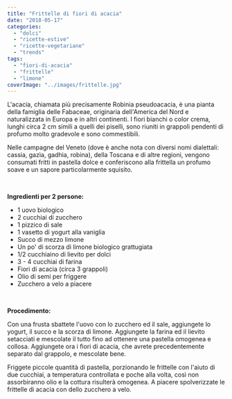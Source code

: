 ```yaml
---
title: "Frittelle di fiori di acacia"
date: "2018-05-17"
categories: 
  - "dolci"
  - "ricette-estive"
  - "ricette-vegetariane"
  - "trends"
tags: 
  - "fiori-di-acacia"
  - "frittelle"
  - "limone"
coverImage: "../images/frittelle.jpg"
---
```


L'acacia, chiamata più precisamente Robinia pseudoacacia, è una pianta della famiglia delle Fabaceae, originaria dell'America del Nord e naturalizzata in Europa e in altri continenti. I fiori bianchi o color crema, lunghi circa 2 cm simili a quelli dei piselli, sono riuniti in grappoli pendenti di profumo molto gradevole e sono commestibili.

Nelle campagne del Veneto (dove è anche nota con diversi nomi dialettali: cassia, gazìa, gadhìa, robina), della Toscana e di altre regioni, vengono consumati fritti in pastella dolce e conferiscono alla frittella un profumo soave e un sapore particolarmente squisito.

 

**Ingredienti per 2 persone:**

- 1 uovo biologico
- 2 cucchiai di zucchero
- 1 pizzico di sale
- 1 vasetto di yogurt alla vaniglia
- Succo di mezzo limone
- Un po' di scorza di limone biologico grattugiata
- 1/2 cucchiaino di lievito per dolci
- 3 - 4 cucchiai di farina
- Fiori di acacia (circa 3 grappoli)
- Olio di semi per friggere
- Zucchero a velo a piacere

 

**Procedimento:**

Con una frusta sbattete l'uovo con lo zucchero ed il sale, aggiungete lo yogurt, il succo e la scorza di limone. Aggiungete la farina ed il lievito setacciati e mescolate il tutto fino ad ottenere una pastella omogenea e collosa. Aggiungete ora i fiori di acacia, che avrete precedentemente separato dal grappolo, e mescolate bene.

Friggete piccole quantità di pastella, porzionando le frittelle con l'aiuto di due cucchiai, a temperatura controllata e poche alla volta, così non assorbiranno olio e la cottura risulterà omogenea. A piacere spolverizzate le frittelle di acacia con dello zucchero a velo.
